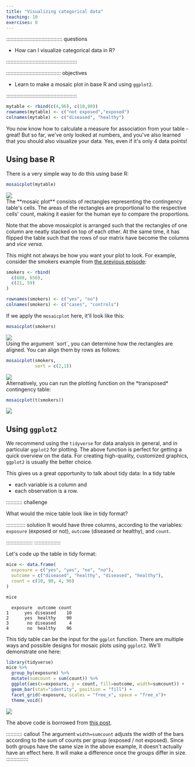 ```yaml
---
title: "Visualizing categorical data"
teaching: 10
exercises: 0
---
```


:::::::::::::::::::::::::::::::::::::: questions 

- How can I visualize categorical data in R?

::::::::::::::::::::::::::::::::::::::::::::::::

::::::::::::::::::::::::::::::::::::: objectives

- Learn to make a mosaic plot in base R and using `ggplot2`.

::::::::::::::::::::::::::::::::::::::::::::::::



``` r
mytable <- rbind(c(4,96), c(10,90))
rownames(mytable) <- c("not exposed","exposed")
colnames(mytable) <- c("diseased", "healthy")
```


You now know how to calculate a measure for association from your table - great! But so far, we've only looked at numbers, and you've also learned that you should also visualize your data. Yes, even if it's only 4 data points!  


## Using base R

There is a very simple way to do this using base R:


``` r
mosaicplot(mytable)
```

<img src="fig/03-visualization-rendered-unnamed-chunk-1-1.png" style="display: block; margin: auto;" />
The **mosaic plot** consists of rectangles representing the contingency table's cells. The areas of the rectangles are proportional to the respective cells' count, making it easier for the human eye to compare the proportions.

Note that the above mosaicplot is arranged such that the rectangles of one column are neatly stacked on top of each other. At the same time, it has flipped the table such that the rows of our matrix have become the columns and *vice versa*. 

This might not always be how you want your plot to look. For example, consider the smokers example from [the previous episode](../02-effect-size.Rmd):


``` r
smokers <- rbind(
  c(688, 650),
  c(21, 59)
)

rownames(smokers) <- c("yes", "no")
colnames(smokers) <- c("cases", "controls")
```

If we apply the `mosaicplot` here, it'll look like this:

``` r
mosaicplot(smokers)
```

<img src="fig/03-visualization-rendered-unnamed-chunk-2-1.png" style="display: block; margin: auto;" />
Using the argument `sort`, you can determine how the rectangles are aligned. You can align them by rows as follows: 

``` r
mosaicplot(smokers,
           sort = c(2,1))
```

<img src="fig/03-visualization-rendered-unnamed-chunk-3-1.png" style="display: block; margin: auto;" />
Alternatively, you can run the plotting function on the *transposed* contingency table: 

``` r
mosaicplot(t(smokers))
```

<img src="fig/03-visualization-rendered-unnamed-chunk-4-1.png" style="display: block; margin: auto;" />

## Using `ggplot2` 

We recommend using the `tidyverse` for data analysis in general, and in particular `ggplot2` for plotting. The above function is perfect for getting a quick overview on the data. For creating high-quality, customized graphics, `ggplot2` is usually the better choice. 

This gives us a great opportunity to talk about tidy data: In a tidy table 

- each variable is a column and 
- each observation is a row. 

::::::::::: challenge

What would the mice table look like in tidy format? 

::::::::::::: solution
It would have three columns, according to the variables: `exposure` (exposed or not), `outcome` (diseased or healthy), and `count`. 

::::::::::::::::::
::::::::::::::::::

Let's code up the table in tidy format:


``` r
mice <- data.frame(
  exposure = c("yes", "yes", "no", "no"),
  outcome = c("diseased", "healthy", "diseased", "healthy"),
  count = c(10, 90, 4, 96)
)

mice
```

``` output
  exposure  outcome count
1      yes diseased    10
2      yes  healthy    90
3       no diseased     4
4       no  healthy    96
```

This tidy table can be the input for the `ggplot` function. There are multiple ways and possible designs for mosaic plots using `ggplot2`. We'll demonstrate one here:


``` r
library(tidyverse)
mice %>% 
  group_by(exposure) %>% 
  mutate(sumcount = sum(count)) %>% 
  ggplot(aes(x=exposure, y = count, fill=outcome, width=sumcount)) + 
  geom_bar(stat="identity", position = "fill") +
  facet_grid(~exposure, scales = "free_x", space = "free_x")+
  theme_void() 
```

<img src="fig/03-visualization-rendered-tidy-mosaic-plot-1.png" style="display: block; margin: auto;" />

The above code is borrowed from [this post](https://stackoverflow.com/questions/19233365/how-to-create-a-marimekko-mosaic-plot-in-ggplot2).

::::::::::: callout
The argument `width=sumcount` adjusts the width of the bars according to the sum of counts per group (exposed / not exposed). Since both groups have the same size in the above example, it doesn't actually have an effect here. It will make a difference once the groups differ in size.
:::::::::::::::


